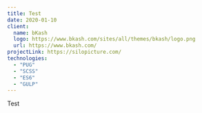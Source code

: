 ```yaml
---
title: Test
date: 2020-01-10
client:
  name: bKash
  logo: https://www.bkash.com/sites/all/themes/bkash/logo.png
  url: https://www.bkash.com/
projectLink: https://silopicture.com/
technologies:
  - "PUG"
  - "SCSS"
  - "ES6"
  - "GULP"
---
```


Test
